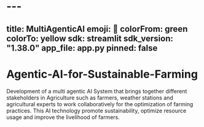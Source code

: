 # ---
title: MultiAgenticAI
emoji: 🌱
colorFrom: green
colorTo: yellow
sdk: streamlit
sdk_version: "1.38.0"
app_file: app.py
pinned: false
---

# Agentic-AI-for-Sustainable-Farming
Development of a multi agentic AI System that brings together different stakeholders in Agriculture such as farmers, weather stations and agricultural experts to work collaboratively for the optimization of farming practices. This AI technology promote sustainability, optimize resource usage and improve the livelihood of farmers.
